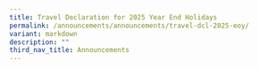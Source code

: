 ```yaml
---
title: Travel Declaration for 2025 Year End Holidays
permalink: /announcements/announcements/travel-dcl-2025-eoy/
variant: markdown
description: ""
third_nav_title: Announcements
---
```


